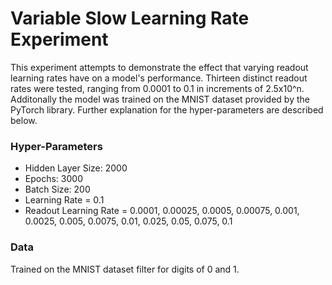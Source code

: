 # Variable Slow Learning  Rate Experiment

This experiment attempts to demonstrate the effect that varying readout learning rates have on a model's performance.
 Thirteen distinct readout rates were tested, ranging from 0.0001 to 0.1 in increments of 2.5x10^n. Additonally the
 model was trained on the MNIST dataset provided by the PyTorch library. Further explanation for the hyper-parameters
 are described below.

### Hyper-Parameters
- Hidden Layer Size: 2000
- Epochs: 3000
- Batch Size: 200
- Learning Rate = 0.1
- Readout Learning Rate = 0.0001, 0.00025, 0.0005, 0.00075, 0.001, 0.0025, 0.005, 0.0075, 0.01, 0.025, 0.05, 0.075, 0.1

### Data
Trained on the MNIST dataset filter for digits of 0 and 1. 